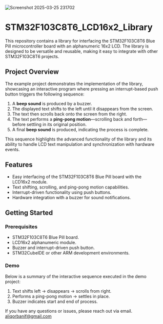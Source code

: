 ![Screenshot 2025-03-25 231702](https://github.com/user-attachments/assets/12fc3a5a-a752-4edb-85b6-21c754d53c9f)

# STM32F103C8T6_LCD16x2_Library

This repository contains a library for interfacing the STM32F103C8T6 Blue Pill microcontroller board with an alphanumeric 16x2 LCD. The library is designed to be versatile and reusable, making it easy to integrate with other STM32F103C8T6 projects.

## Project Overview

The example project demonstrates the implementation of the library, showcasing an interactive program where pressing an interrupt-based push button triggers the following sequence:

1. A **beep sound** is produced by a buzzer.
2. The displayed text shifts to the left until it disappears from the screen.
3. The text then scrolls back onto the screen from the right.
4. The text performs a **ping-pong motion**—scrolling back and forth—before settling in its original position.
5. A final **beep sound** is produced, indicating the process is complete.

This sequence highlights the advanced functionality of the library and its ability to handle LCD text manipulation and synchronization with hardware events.

## Features

- Easy interfacing of the STM32F103C8T6 Blue Pill board with the LCD16x2 module.
- Text shifting, scrolling, and ping-pong motion capabilities.
- Interrupt-driven functionality using push buttons.
- Hardware integration with a buzzer for sound notifications.

## Getting Started

### Prerequisites

- STM32F103C8T6 Blue Pill board.
- LCD16x2 alphanumeric module.
- Buzzer and interrupt-driven push button.
- STM32CubeIDE or other ARM development environments.

### Demo

Below is a summary of the interactive sequence executed in the demo project:

 1.  Text shifts left → disappears → scrolls from right.
 2.  Performs a ping-pong motion → settles in place.
 3.  Buzzer indicates start and end of process.

If you have any questions or issues, please reach out via  email. aliqorbanif@gmail.com




